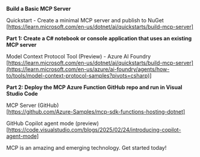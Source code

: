 **Build a Basic MCP Server**

Quickstart - Create a minimal MCP server and publish to NuGet  
[https://learn.microsoft.com/en-us/dotnet/ai/quickstarts/build-mcp-server]

**Part 1: Create a C# notebook or console application that uses an existing MCP server**

Model Context Protocol Tool (Preview) - Azure AI Foundry  
[https://learn.microsoft.com/en-us/dotnet/ai/quickstarts/build-mcp-server](https://learn.microsoft.com/en-us/azure/ai-foundry/agents/how-to/tools/model-context-protocol-samples?pivots=csharp)]

**Part 2: Deploy the MCP Azure Function GitHub repo and run in Visual Studio Code**

MCP Server (GitHub)  
[https://github.com/Azure-Samples/mcp-sdk-functions-hosting-dotnet]

GitHub Copilot agent mode (preview)  
[https://code.visualstudio.com/blogs/2025/02/24/introducing-copilot-agent-mode]

MCP is an amazing and emerging technology. Get started today!

